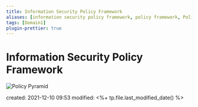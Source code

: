 ```yaml
---
title: Information Security Policy Framework
aliases: [information security policy framework, policy framework, Policy Framework]
tags: [Domain1]
plugin-prettier: true
---
```


# Information Security Policy Framework

![Policy Pyramid](../Assets/img/Policy-Pyramid.png)

created: 2021-12-10 09:53
modified: <%+ tp.file.last_modified_date() %>